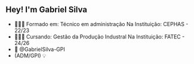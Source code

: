 ## Hey! I'm Gabriel Silva
- 👨🏻‍🎓 Formado em: Técnico em administração
Na Instituição: CEPHAS - 22/23
- 👷🏼‍♂️ Cursando: Gestão da Produção Industral
Na Instituição: FATEC - 24/26
- 📧 @GabrielSilva-GPI
- (ADM/GPI) 💡



